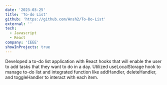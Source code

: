 ```yaml
---
date: '2023-03-25'
title: 'To-do List'
github: 'https://github.com/Ansh2/To-Do-List'
external: ''
tech:
  - Javascript
  - React
company: 'IEEE'
showInProjects: true
---
```


Developed a to-do list application with React hooks that will enable the user to add tasks that they want to do in a day. Utilized useLocalStorage hook to manage to-do list and integrated function like addHandler, deleteHandler, and toggleHandler to interact with each item.
